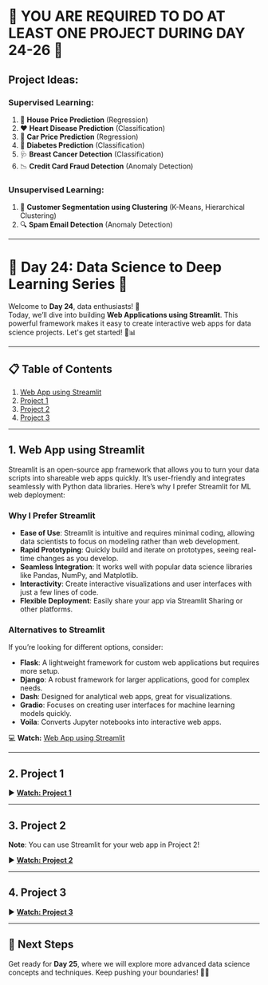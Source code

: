 # 🚨 **YOU ARE REQUIRED TO DO AT LEAST ONE PROJECT DURING DAY 24-26** 🚨

## Project Ideas:
### Supervised Learning:
1. 🏡 **House Price Prediction** (Regression)
2. ❤️ **Heart Disease Prediction** (Classification)
3. 🚗 **Car Price Prediction** (Regression)
4. 🍎 **Diabetes Prediction** (Classification)
5. 🩺 **Breast Cancer Detection** (Classification)
6. 📉 **Credit Card Fraud Detection** (Anomaly Detection)

### Unsupervised Learning:
1. 🛒 **Customer Segmentation using Clustering** (K-Means, Hierarchical Clustering)
2. 🔍 **Spam Email Detection** (Anomaly Detection)

---

# 🌟 **Day 24: Data Science to Deep Learning Series** 🌟

Welcome to **Day 24**, data enthusiasts! 🎉  
Today, we’ll dive into building **Web Applications using Streamlit**. This powerful framework makes it easy to create interactive web apps for data science projects. Let's get started! 🚀📊

---

## 📋 **Table of Contents**

1. [Web App using Streamlit](#web-app-using-streamlit)
2. [Project 1](#project-1)
3. [Project 2](#project-2)
4. [Project 3](#project-3)

---

## 1. Web App using Streamlit  
Streamlit is an open-source app framework that allows you to turn your data scripts into shareable web apps quickly. It’s user-friendly and integrates seamlessly with Python data libraries. Here’s why I prefer Streamlit for ML web deployment:

### Why I Prefer Streamlit
- **Ease of Use**: Streamlit is intuitive and requires minimal coding, allowing data scientists to focus on modeling rather than web development.
- **Rapid Prototyping**: Quickly build and iterate on prototypes, seeing real-time changes as you develop.
- **Seamless Integration**: It works well with popular data science libraries like Pandas, NumPy, and Matplotlib.
- **Interactivity**: Create interactive visualizations and user interfaces with just a few lines of code.
- **Flexible Deployment**: Easily share your app via Streamlit Sharing or other platforms.

### Alternatives to Streamlit
If you’re looking for different options, consider:
- **Flask**: A lightweight framework for custom web applications but requires more setup.
- **Django**: A robust framework for larger applications, good for complex needs.
- **Dash**: Designed for analytical web apps, great for visualizations.
- **Gradio**: Focuses on creating user interfaces for machine learning models quickly.
- **Voila**: Converts Jupyter notebooks into interactive web apps.

💻 **Watch:** [Web App using Streamlit](https://youtu.be/SBEpTtAy-oU?si=IX4U2FAmp4k6O5Us)

---

## 2. Project 1  


▶️ **[Watch: Project 1](https://youtu.be/yVFPf3_gvQI?si=3-4iBfxnRXhNhKJD)**

---

## 3. Project 2  

**Note**: You can use Streamlit for your web app in Project 2!  

▶️ **[Watch: Project 2](https://youtu.be/QzTqFYTBh_I?si=0YRgLLJbicmMvhsq)**

---

## 4. Project 3  


▶️ **[Watch: Project 3](https://www.youtube.com/live/p_tpQSY1aTs?si=L4qJ5e_ms0syjo1z)**

---

## 🔗 **Next Steps**

Get ready for **Day 25**, where we will explore more advanced data science concepts and techniques. Keep pushing your boundaries! 💪✨
